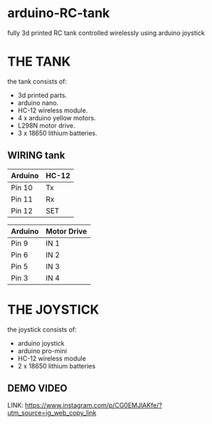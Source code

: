 # arduino-RC-tank
fully 3d printed RC tank controlled wirelessly using arduino joystick



# THE TANK
the tank consists of:  
 * 3d printed parts.  
 * arduino nano.  
 * HC-12 wireless module.  
 * 4 x arduino yellow motors.  
 * L298N motor drive.  
 * 3 x 18650 lithium batteries.  
 
 ## WIRING tank
| Arduino  | HC-12 |
| ------------- | ------------- |
| Pin 10  | Tx  |
| Pin 11  | Rx  |
| Pin 12  | SET  |  
  
  
| Arduino  | Motor Drive |
| ------------- | ------------- |
| Pin 9  | IN 1  |
| Pin 6  | IN 2  |
| Pin 5  | IN 3  |
| Pin 3  | IN 4  |
  


# THE JOYSTICK
the joystick consists of:
  * arduino joystick
  * arduino pro-mini
  * HC-12 wireless module
  * 2 x 18650 lithium batteries
  
  
  ## DEMO VIDEO ##
  LINK: https://www.instagram.com/p/CG0EMJlAKfe/?utm_source=ig_web_copy_link
